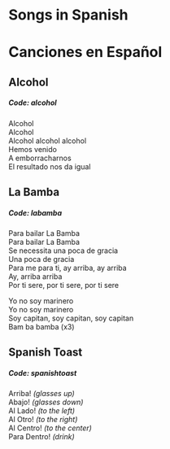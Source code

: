 # Songs in Spanish                                                                                                              
# Canciones en Español                                                                                                              
                                                                                                              
## Alcohol  
##### Code: alcohol  
  
Alcohol  
Alcohol  
Alcohol alcohol alcohol  
Hemos venido  
A emborracharnos  
El resultado nos da igual  
  
## La Bamba  
##### Code: labamba  
  
Para bailar La Bamba  
Para bailar La Bamba  
Se necessita una poca de gracia  
Una poca de gracia  
Para me para ti, ay arriba, ay arriba  
Ay, arriba arriba  
Por ti sere, por ti sere, por ti sere  
  
Yo no soy marinero  
Yo no soy marinero  
Soy capitan, soy capitan, soy capitan  
Bam ba bamba (x3)  
  
## Spanish Toast  
##### Code: spanishtoast  
  
Arriba! _(glasses up)_  
Abajo! _(glasses down)_  
Al Lado! _(to the left)_  
Al Otro! _(to the right)_  
Al Centro! _(to the center)_  
Para Dentro! _(drink)_  
  
